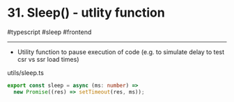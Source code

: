 # 31\. Sleep() - utlity function

#typescript #sleep #frontend

* * *

  

- Utility function to pause execution of code (e.g. to simulate delay to test csr vs ssr load times)

  

utils/sleep.ts

```typescript
export const sleep = async (ms: number) =>
  new Promise((res) => setTimeout(res, ms));
```